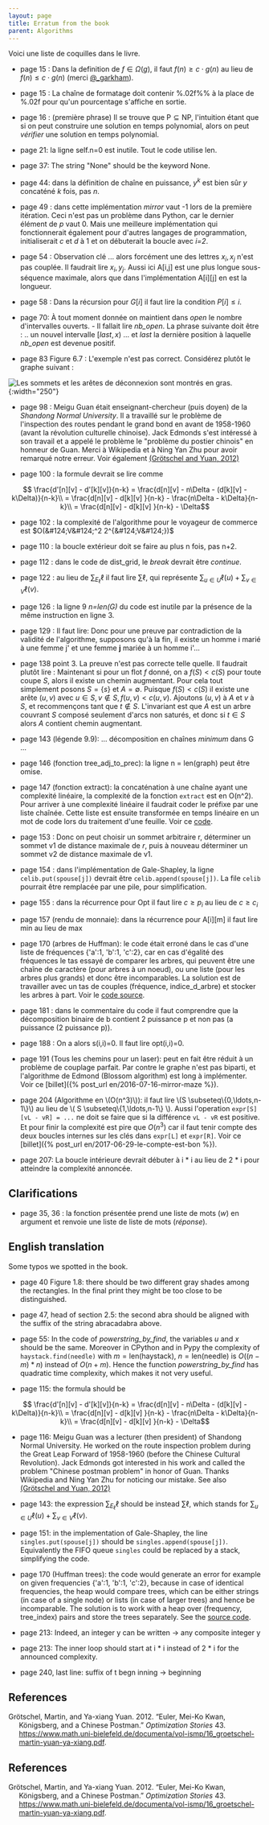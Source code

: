 ```yaml
---
layout: page
title: Erratum from the book
parent: Algorithms
---
```


Voici une liste de coquilles dans le livre.

- page 15 : Dans la definition de $f\in\Omega(g)$, il faut $f(n) \geq c \cdot g(n)$ au lieu de $f(n)\leq c \cdot g(n)$ (merci [@_garkham](https://twitter.com/_garkham)).

- page 15 : La chaîne de formatage doit contenir %.02f%% à la place de %.02f pour qu'un pourcentage s'affiche en sortie.

- page 16 : (première phrase) Il se trouve que $\textsf{P} \subseteq \textsf{NP}$, l'intuition étant que si on peut construire une solution en temps polynomial, alors on peut *vérifier* une solution en temps polynomial.

- page 21: la ligne self.n=0 est inutile. Tout le code utilise len.

- page 37: The string "None" should be the keyword None.

- page 44: dans la définition de chaîne en puissance, $y^k$ est bien sûr $y$ concaténé $k$ fois, pas $n$.

- page 49 : dans cette implémentation *mirror* vaut -1 lors de la première itération. Ceci n'est pas un problème dans Python, car le dernier élément de *p* vaut 0.  Mais une meilleure implémentation qui fonctionnerait également pour d'autres langages de programmation, initialiserait *c* et *d* à 1 et on débuterait la boucle avec *i=2*.

- page 54 : Observation clé ... alors forcément une des lettres $x_i,x_j$ n'est pas couplée. Il faudrait lire $x_i, y_j$.  Aussi ici A[i,j] est une plus longue sous-séquence maximale, alors que dans l'implémentation A[i][j] en est la longueur.

- page 58 : Dans la récursion pour $G[i]$ il faut lire la condition $P[i] \leq i$.

- page 70: À tout moment donnée on maintient dans *open* le nombre d'intervalles ouverts. - Il fallait lire *nb_open*.  La phrase suivante doit être : .. un nouvel intervalle $[last,x)$ ... et *last* la dernière position à laquelle *nb_open* est devenue positif.

- page 83 Figure 6.7 : L'exemple n'est pas correct. Considérez plutôt le graphe suivant :

![]({{site.images}}bi-connexes-relation.png "Les sommets et les arêtes de déconnexion sont montrés en gras." ){:width="250"}

- page 98 : Meigu Guan était enseignant-chercheur (puis doyen) de la *Shandong Normal University*. Il a travaillé sur le problème de l'inspection des routes pendant le grand bond en avant de 1958-1960 (avant la révolution culturelle chinoise). Jack Edmonds s'est intéressé à son travail et a appelé le problème le "problème du postier chinois" en honneur de Guan. Merci à Wikipedia et à Ning Yan Zhu pour avoir remarqué notre erreur. Voir également [<span class="citation" data-cites="grotschel2012euler">(Grötschel and Yuan, 2012)</span>](#ref-grotschel2012euler)


- page 100 : la formule devrait se lire comme

$$    \frac{d'[n][v] - d'[k][v]}{n-k}  = \frac{d[n][v] - n\Delta - (d[k][v] - k\Delta)}{n-k}\\
     = \frac{d[n][v] - d[k][v] }{n-k} - \frac{n\Delta - k\Delta}{n-k}\\
     = \frac{d[n][v] - d[k][v] }{n-k} - \Delta$$

- page 102 : la complexité de l'algorithme pour le voyageur de commerce est $O(&#124;V&#124;^2 2^{&#124;V&#124;})$

- page 110 : la boucle extérieur doit se faire au plus n fois, pas n+2.

- page 112 : dans le code de dist_grid, le *break* devrait être *continue*.

- page 122 : au lieu de $\sum_{E_\ell}\ell$ il faut lire $\sum \ell$, qui représente $\sum_{u\in U} \ell(u) + \sum_{v\in V} \ell(v)$.

- page 126 : la ligne 9 *n=len(G)* du code est inutile par la présence de la même instruction en ligne 3.

- page 129 : Il faut lire: Donc pour une preuve par contradiction de la validité de l'algorithme, supposons qu'à la fin, il existe un homme i marié à une femme j' et une femme **j** mariée à un homme i'...

- page 138 point 3. La preuve n'est pas correcte telle quelle. Il faudrait plutôt lire :  Maintenant si pour un flot $f$ donné, on a $f (S) < c (S)$ pour
    toute coupe $S$, alors il existe un chemin augmentant. Pour cela tout
    simplement posons $S =\{s\}$ et $A = \emptyset$. Puisque $f (S) < c (S)$
    il existe une arête $(u, v)$ avec $u \in S, v \not\in S, f (u, v) < c (u,
    v)$. Ajoutons $(u, v)$ à $A$ et $v$ à $S$, et recommençons tant que $t\not\in S$. L'invariant est que $A$ est un arbre couvrant $S$ composé seulement d'arcs non saturés, et donc si $t\in S$ alors $A$ contient chemin
    augmentant.

- page 143 (légende 9.9): ... décomposition en chaînes *minimum* dans G ...

- page 146 (fonction tree_adj_to_prec): la ligne n = len(graph) peut être omise.

- page 147 (fonction extract): la concaténation à une chaîne ayant une complexité linéaire, la complexité de la fonction `extract` est en O(n^2). Pour arriver à une complexité linéaire il faudrait coder le préfixe par une liste chaînée. Cette liste est ensuite transformée en temps linéaire en un mot de code lors du traitement d'une feuille. Voir ce [code](https://jilljenn.github.io/tryalgo/tryalgo/tryalgo.html?highlight=huffman#tryalgo.huffman.extract).

- page 153 : Donc on peut choisir un sommet arbitraire r, déterminer un sommet v1 de distance maximale de *r*, puis à nouveau déterminer un sommet v2 de distance maximale de v1.

- page 154 : dans l'implémentation de Gale-Shapley, la ligne `celib.put(spouse[j])` devrait être `celib.append(spouse[j])`. La file `celib` pourrait être remplacée par une pile, pour simplification. 

- page 155 : dans la récurrence pour Opt il faut lire $c\geq p_i$ au lieu de $c\geq c_i$

- page 157 (rendu de monnaie): dans la récurrence pour A[i][m] il faut lire min au lieu de max

- page 170 (arbres de Huffman): le code était erroné dans le cas d'une liste de fréquences {'a':1, 'b':1, 'c':2}, car en cas d'égalité des fréquences le tas essayé de comparer les arbres, qui peuvent être une chaîne de caractère (pour arbres à un noeud), ou une liste (pour les arbres plus grands) et donc être incomparables. La solution est de travailler avec un tas de couples (fréquence, indice_d_arbre) et stocker les arbres à part. Voir le [code source](https://jilljenn.github.io/tryalgo/_modules/tryalgo/huffman.html#huffman).

- page 181 : dans le commentaire du code il faut comprendre que la décomposition binaire de b contient 2 puissance p et non pas (a puissance (2 puissance p)).

- page 188 : On a alors s(i,i)=0. Il faut lire opt(i,i)=0.

- page 191 (Tous les chemins pour un laser): peut en fait être réduit à un problème de couplage parfait.  Par contre le graphe n'est pas biparti, et l'algorithme de Edmond (Blossom algorithm) est long à implémenter.  Voir ce [billet]({% post_url en/2016-07-16-mirror-maze %}).

- page 204 (Algorithme en \\(O(n^3)\\)): il faut lire \\(S \subseteq\\{0,\ldots,n-1\\}\\) au lieu de \\( S \subseteq\\{1,\ldots,n-1\\} \\).  Aussi l'operation `expr[S][vL - vR] = ...` ne doit se faire que si la différence `vL - vR` est  positive.  Et pour finir la complexité est pire que $O(n^3)$ car il faut tenir compte des deux boucles internes sur les clés dans `expr[L]` et `expr[R]`.  Voir ce [billet]({% post_url en/2017-06-29-le-compte-est-bon %}).

- page 207: La boucle intérieure devrait débuter à i * i au lieu de 2 * i pour atteindre la complexité annoncée.

## Clarifications

- page 35, 36 : la fonction présentée prend une liste de mots (*w*) en argument et renvoie une liste de liste de mots (*réponse*).

## English translation

Some typos we spotted in the book.

- page 40 Figure 1.8: there should be two different gray shades among the rectangles. In the final print they might be too close to be distinguished.

- page 47, head of section 2.5: the second abra should be aligned with the suffix of the string abracadabra above.

- page 55: In the code of *powerstring_by_find*,  the variables *u* and *x* should be the same. Moreover in CPython and in Pypy the complexity of `haystack.find(needle)` with $m=\textrm{len(haystack)},\: n=\textrm{len(needle)}$ is $O((n-m) * n)$ instead of $O(n + m)$. Hence the function *powerstring_by_find* has quadratic time complexity, which makes it not very useful.

- page 115: the formula should be

$$    \frac{d'[n][v] - d'[k][v]}{n-k}  = \frac{d[n][v] - n\Delta - (d[k][v] - k\Delta)}{n-k}\\
     = \frac{d[n][v] - d[k][v] }{n-k} - \frac{n\Delta - k\Delta}{n-k}\\
     = \frac{d[n][v] - d[k][v] }{n-k} - \Delta$$

- page 116: Meigu Guan was a lecturer (then president) of Shandong Normal University. He worked on the route inspection problem during the Great Leap Forward of 1958-1960 (before the Chinese Cultural Revolution). Jack Edmonds got interested in his work and called the problem "Chinese postman problem" in honor of Guan. Thanks Wikipedia and Ning Yan Zhu for noticing our mistake. See also [<span class="citation" data-cites="grotschel2012euler">(Grötschel and Yuan, 2012)</span>](#ref-grotschel2012euler)

- page 143: the expression $\sum_{E_\ell}\ell$ should be instead $\sum \ell$, which stands for $\sum_{u\in U} \ell(u) + \sum_{v\in V} \ell(v)$.

- page 151: in the implementation of Gale-Shapley, the line `singles.put(spouse[j])` should be `singles.append(spouse[j])`. Equivalently the FIFO queue `singles` could be replaced by a stack, simplifying the code.

- page 170 (Huffman trees): the code would generate an error for example on given frequencies {'a':1, 'b':1, 'c':2}, because in case of identical frequencies, the heap would compare trees, which can be either strings (in case of a single node) or lists (in case of larger trees) and hence be incomparable. The solution is to work with a heap over (frequency, tree_index) pairs and store the trees separately. See the [source code](https://jilljenn.github.io/tryalgo/_modules/tryalgo/huffman.html#huffman).

- page 213: Indeed, an integer y can be written -> any composite integer y

- page 213: The inner loop should start at i * i instead of 2 * i for the announced complexity.

- page 240, last line: suffix of t begn inning -> beginning

## References

<div id="refs" class="references csl-bib-body hanging-indent"
role="doc-bibliography">
<div id="ref-grotschel2012euler" class="csl-entry"
role="doc-biblioentry">
Grötschel, Martin, and Ya-xiang Yuan. 2012. <span>“Euler, Mei-Ko Kwan,
K<span>ö</span>nigsberg, and a Chinese Postman.”</span> <em>Optimization
Stories</em> 43. <a
href="https://www.math.uni-bielefeld.de/documenta/vol-ismp/16_groetschel-martin-yuan-ya-xiang.pdf">https://www.math.uni-bielefeld.de/documenta/vol-ismp/16_groetschel-martin-yuan-ya-xiang.pdf</a>.
</div>
</div>

## References

<div id="refs" class="references csl-bib-body hanging-indent"
role="doc-bibliography">
<div id="ref-grotschel2012euler" class="csl-entry"
role="doc-biblioentry">
Grötschel, Martin, and Ya-xiang Yuan. 2012. <span>“Euler, Mei-Ko Kwan,
K<span>ö</span>nigsberg, and a Chinese Postman.”</span> <em>Optimization
Stories</em> 43. <a
href="https://www.math.uni-bielefeld.de/documenta/vol-ismp/16_groetschel-martin-yuan-ya-xiang.pdf">https://www.math.uni-bielefeld.de/documenta/vol-ismp/16_groetschel-martin-yuan-ya-xiang.pdf</a>.
</div>
</div>

